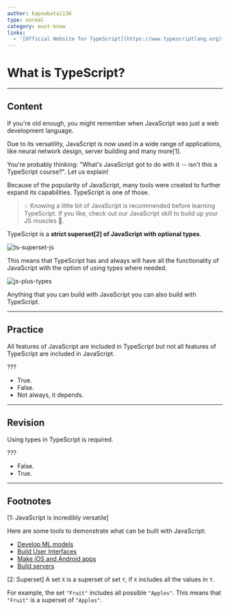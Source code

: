 ```yaml
---
author: kapnobatai136
type: normal
category: must-know
links:
  - '[Official Website for TypeScript](https://www.typescriptlang.org){website}'
---
```


# What is TypeScript?


---

## Content

If you're old enough, you might remember when JavaScript was just a web development language. 

Due to its versatility, JavaScript is now used in a wide range of applications, like neural network design, server building and many more[1].

You're probably thinking: "What's JavaScript got to do with it -- isn't this a TypeScript course?". Let us explain!

Because of the popularity of JavaScript, many tools were created to further expand its capabilities. TypeScript is one of those.

> 💡 Knowing a little bit of JavaScript is recommended before learning TypeScript. If you like, check out our JavaScript skill to build up your JS muscles 💪.

TypeScript is a **strict superset[2] of JavaScript with optional types**.

![ts-superset-js](https://img.enkipro.com/8e19f0116e9f2c74df35c746c253d90e.png)

This means that TypeScript has and always will have all the functionality of JavaScript with the option of using types where needed.

![js-plus-types](https://img.enkipro.com/b26f3ae2980609f1e6eb5cb3eccfa820.png)

Anything that you can build with JavaScript you can also build with TypeScript.


---

## Practice

All features of JavaScript are included in TypeScript but not all features of TypeScript are included in JavaScript.

???

- True.
- False.
- Not always, it depends.


---

## Revision

Using types in TypeScript is required.

???

- False.
- True.


---

## Footnotes

[1: JavaScript is incredibly versatile]

Here are some tools to demonstrate what can be built with JavaScript:

- [Develop ML models](https://www.tensorflow.org/js)
- [Build User Interfaces](https://reactjs.org/)
- [Make iOS and Android apps](https://reactnative.dev)
- [Build servers](https://nodejs.dev)

[2: Superset]
A set `X` is a superset of set `Y`, if `X` includes all the values in `Y`.

For example, the set `"Fruit"` includes all possible `"Apples"`. This means that `"Fruit"` is a superset of `"Apples"`.
